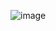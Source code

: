 ![image](https://user-images.githubusercontent.com/114608753/201951093-656a75b6-2d90-4e80-9988-1aa44cb2e6ff.png)
